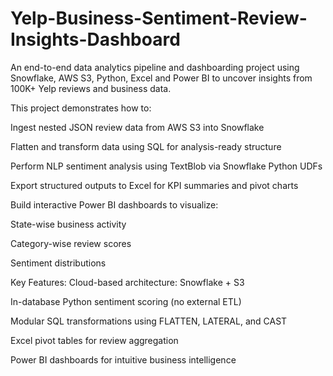# Yelp-Business-Sentiment-Review-Insights-Dashboard
An end-to-end data analytics pipeline and dashboarding project using Snowflake, AWS S3, Python, Excel and Power BI to uncover insights from 100K+ Yelp reviews and business data.

This project demonstrates how to:

Ingest nested JSON review data from AWS S3 into Snowflake

Flatten and transform data using SQL for analysis-ready structure

Perform NLP sentiment analysis using TextBlob via Snowflake Python UDFs

Export structured outputs to Excel for KPI summaries and pivot charts

Build interactive Power BI dashboards to visualize:

State-wise business activity

Category-wise review scores

Sentiment distributions

Key Features:
Cloud-based architecture: Snowflake + S3

In-database Python sentiment scoring (no external ETL)

Modular SQL transformations using FLATTEN, LATERAL, and CAST

Excel pivot tables for review aggregation

Power BI dashboards for intuitive business intelligence

